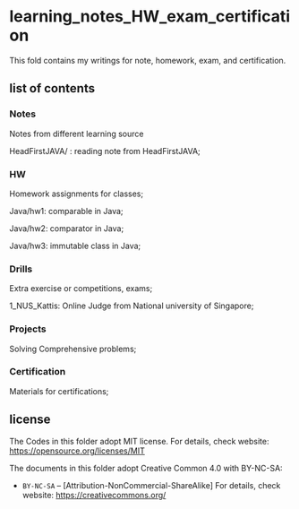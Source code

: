 # learning_notes_HW_exam_certification

This fold contains my writings for note, homework, exam, and certification. 

## list of contents

### Notes

Notes from different learning source

HeadFirstJAVA/ : reading note from HeadFirstJAVA;

### HW

Homework assignments for classes;

Java/hw1: comparable in Java;

Java/hw2: comparator in Java;

Java/hw3: immutable class in Java;

### Drills

Extra exercise or competitions, exams;

1_NUS_Kattis: Online Judge from National university of Singapore;

### Projects

Solving Comprehensive problems;

### Certification

Materials for certifications;



## license

The Codes in this folder adopt MIT license.
For details, check website: https://opensource.org/licenses/MIT

The documents in this folder adopt Creative Common 4.0 with BY-NC-SA:
* `BY-NC-SA` – [Attribution-NonCommercial-ShareAlike]
For details, check website: https://creativecommons.org/

